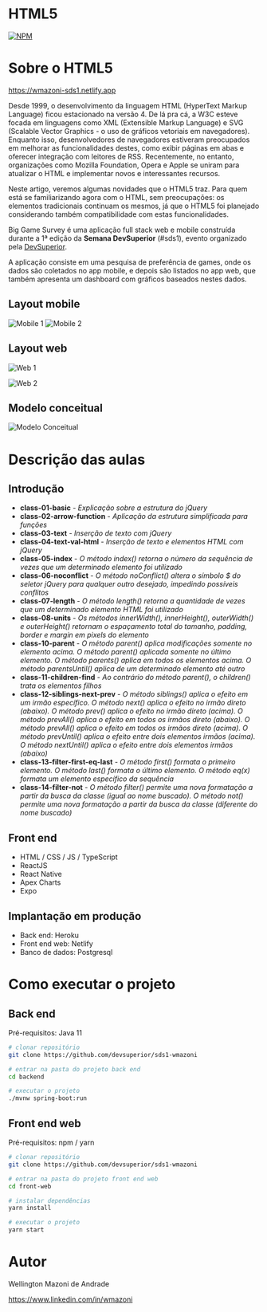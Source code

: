 # HTML5
[![NPM](https://img.shields.io/npm/l/react)](https://github.com/devsuperior/sds1-wmazoni/blob/master/LICENSE) 

# Sobre o HTML5

https://wmazoni-sds1.netlify.app

Desde 1999, o desenvolvimento da linguagem HTML (HyperText Markup Language) ficou estacionado na versão 4. De lá pra cá, a W3C esteve focada em linguagens como XML (Extensible Markup Language) e SVG (Scalable Vector Graphics - o uso de gráficos vetoriais em navegadores). Enquanto isso, desenvolvedores de navegadores estiveram preocupados em melhorar as funcionalidades destes, como exibir páginas em abas e oferecer integração com leitores de RSS. Recentemente, no entanto, organizações como Mozilla Foundation, Opera e Apple se uniram para atualizar o HTML e implementar novos e interessantes recursos.

Neste artigo, veremos algumas novidades que o HTML5 traz. Para quem está se familiarizando agora com o HTML, sem preocupações: os elementos tradicionais continuam os mesmos, já que o HTML5 foi planejado considerando também compatibilidade com estas funcionalidades.

Big Game Survey é uma aplicação full stack web e mobile construída durante a 1ª edição da **Semana DevSuperior** (#sds1), evento organizado pela [DevSuperior](https://devsuperior.com "Site da DevSuperior").

A aplicação consiste em uma pesquisa de preferência de games, onde os dados são coletados no app mobile, e depois são listados no app web, que também apresenta um dashboard com gráficos baseados nestes dados.

## Layout mobile
![Mobile 1](https://github.com/acenelio/assets/raw/main/sds1/mobile1.png) ![Mobile 2](https://github.com/acenelio/assets/raw/main/sds1/mobile2.png)

## Layout web
![Web 1](https://github.com/acenelio/assets/raw/main/sds1/web1.png)

![Web 2](https://github.com/acenelio/assets/raw/main/sds1/web2.png)

## Modelo conceitual
![Modelo Conceitual](https://github.com/acenelio/assets/raw/main/sds1/modelo-conceitual.png)

# Descrição das aulas
## Introdução
- **class-01-basic** - _Explicação sobre a estrutura do jQuery_
- **class-02-arrow-function** - _Aplicação da estrutura simplificada para funções_
- **class-03-text** - _Inserção de texto com jQuery_
- **class-04-text-val-html** - _Inserção de texto e elementos HTML com jQuery_
- **class-05-index** - _O método index() retorna o número da sequência de vezes que um determinado elemento foi utilizado_
- **class-06-noconflict** - _O método noConflict() altera o símbolo $ do seletor jQuery para qualquer outro desejado, impedindo possíveis conflitos_
- **class-07-length** - _O método length() retorna a quantidade de vezes que um determinado elemento HTML foi utilizado_
- **class-08-units** - _Os métodos innerWidth(), innerHeight(), outerWidth() e outerHeight() retornam o espaçamento total do tamanho, padding, border e margin em pixels do elemento_
- **class-10-parent** - _O método parent() aplica modificações somente no elemento acima. O método parent() aplicada somente no último elemento. O método parents() aplica em todos os elementos acima. O método parentsUntil() aplica de um determinado elemento até outro_
- **class-11-children-find** - _Ao contrário do método parent(), o children() trata os elementos filhos_
- **class-12-siblings-next-prev** - _O método siblings() aplica o efeito em um irmão específico. O método next() aplica o efeito no irmão direto (abaixo). O método prev() aplica o efeito no irmão direto (acima). O método prevAll() aplica o efeito em todos os irmãos direto (abaixo). O método prevAll() aplica o efeito em todos os irmãos direto (acima). O método prevUntil() aplica o efeito entre dois elementos irmãos (acima). O método nextUntil() aplica o efeito entre dois elementos irmãos (abaixo)_
- **class-13-filter-first-eq-last** - _O método first() formata o primeiro elemento. O método last() formata o último elemento. O método eq(x) formata um elemento específico da sequência_
- **class-14-filter-not** - _O método filter() permite uma nova formatação a partir da busca da classe (igual ao nome buscado). O método not() permite uma nova formatação a partir da busca da classe (diferente do nome buscado)_
## Front end
- HTML / CSS / JS / TypeScript
- ReactJS
- React Native
- Apex Charts
- Expo
## Implantação em produção
- Back end: Heroku
- Front end web: Netlify
- Banco de dados: Postgresql

# Como executar o projeto

## Back end
Pré-requisitos: Java 11

```bash
# clonar repositório
git clone https://github.com/devsuperior/sds1-wmazoni

# entrar na pasta do projeto back end
cd backend

# executar o projeto
./mvnw spring-boot:run
```

## Front end web
Pré-requisitos: npm / yarn

```bash
# clonar repositório
git clone https://github.com/devsuperior/sds1-wmazoni

# entrar na pasta do projeto front end web
cd front-web

# instalar dependências
yarn install

# executar o projeto
yarn start
```

# Autor

Wellington Mazoni de Andrade

https://www.linkedin.com/in/wmazoni

